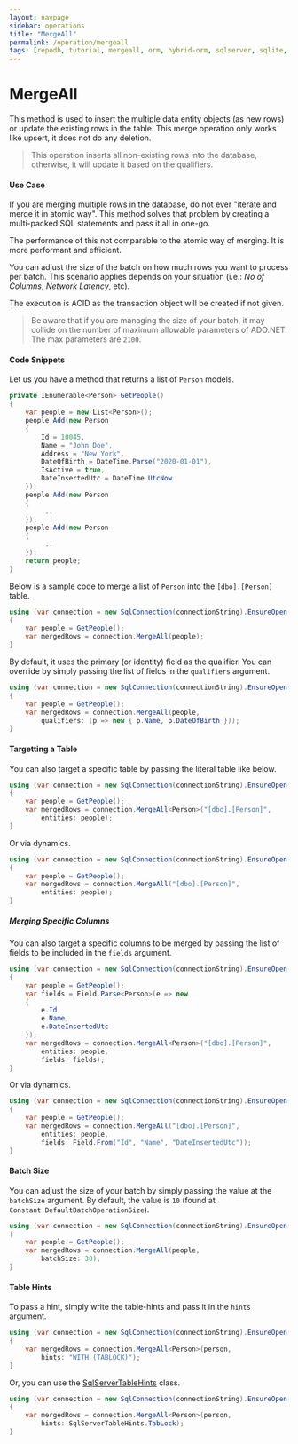 ```yaml
---
layout: navpage
sidebar: operations
title: "MergeAll"
permalink: /operation/mergeall
tags: [repodb, tutorial, mergeall, orm, hybrid-orm, sqlserver, sqlite, mysql, postgresql]
---
```


# MergeAll

This method is used to insert the multiple data entity objects (as new rows) or update the existing rows in the table. This merge operation only works like upsert, it does not do any deletion.

> This operation inserts all non-existing rows into the database, otherwise, it will update it based on the qualifiers.

#### Use Case

If you are merging multiple rows in the database, do not ever "iterate and merge it in atomic way". This method solves that problem by creating a multi-packed SQL statements and pass it all in one-go.

The performance of this not comparable to the atomic way of merging. It is more performant and efficient.

You can adjust the size of the batch on how much rows you want to process per batch. This scenario applies depends on your situation (i.e.: *No of Columns*, *Network Latency*, etc).

The execution is ACID as the transaction object will be created if not given.

> Be aware that if you are managing the size of your batch, it may collide on the number of maximum allowable parameters of ADO.NET. The max parameters are `2100`.

#### Code Snippets

Let us you have a method that returns a list of `Person` models.

```csharp
private IEnumerable<Person> GetPeople()
{
	var people = new List<Person>();
	people.Add(new Person
	{
		Id = 10045,
		Name = "John Doe",
		Address = "New York",
		DateOfBirth = DateTime.Parse("2020-01-01"),
		IsActive = true,
		DateInsertedUtc = DateTime.UtcNow
	});
	people.Add(new Person
	{
		...
	});
	people.Add(new Person
	{
		...
	});
	return people;
}
```

Below is a sample code to merge a list of `Person` into the `[dbo].[Person]` table.

```csharp
using (var connection = new SqlConnection(connectionString).EnsureOpen())
{
	var people = GetPeople();
	var mergedRows = connection.MergeAll(people);
}
```

By default, it uses the primary (or identity) field as the qualifier. You can override by simply passing the list of fields in the `qualifiers` argument.

```csharp
using (var connection = new SqlConnection(connectionString).EnsureOpen())
{
	var people = GetPeople();
	var mergedRows = connection.MergeAll(people,
        qualifiers: (p => new { p.Name, p.DateOfBirth }));
}
```

#### Targetting a Table

You can also target a specific table by passing the literal table like below.

```csharp
using (var connection = new SqlConnection(connectionString).EnsureOpen())
{
	var people = GetPeople();
	var mergedRows = connection.MergeAll<Person>("[dbo].[Person]",
		entities: people);
}
```

Or via dynamics.

```csharp
using (var connection = new SqlConnection(connectionString).EnsureOpen())
{
	var people = GetPeople();
	var mergedRows = connection.MergeAll("[dbo].[Person]",
		entities: people);
}
```

##### Merging Specific Columns

You can also target a specific columns to be merged by passing the list of fields to be included in the `fields` argument.

```csharp
using (var connection = new SqlConnection(connectionString).EnsureOpen())
{
	var people = GetPeople();
    var fields = Field.Parse<Person>(e => new
    {
        e.Id,
        e.Name,
        e.DateInsertedUtc
    });
	var mergedRows = connection.MergeAll<Person>("[dbo].[Person]",
		entities: people,
		fields: fields);
}
```

Or via dynamics.

```csharp
using (var connection = new SqlConnection(connectionString).EnsureOpen())
{
	var people = GetPeople();
	var mergedRows = connection.MergeAll("[dbo].[Person]",
		entities: people,
		fields: Field.From("Id", "Name", "DateInsertedUtc"));
}
```

#### Batch Size

You can adjust the size of your batch by simply passing the value at the `batchSize` argument. By default, the value is `10` (found at `Constant.DefaultBatchOperationSize`).

```csharp
using (var connection = new SqlConnection(connectionString).EnsureOpen())
{
	var people = GetPeople();
	var mergedRows = connection.MergeAll(people,
		batchSize: 30);
}
```

#### Table Hints

To pass a hint, simply write the table-hints and pass it in the `hints` argument.

```csharp
using (var connection = new SqlConnection(connectionString).EnsureOpen())
{
	var mergedRows = connection.MergeAll<Person>(person,
		hints: "WITH (TABLOCK)");
}
```

Or, you can use the [SqlServerTableHints](/class/sqlservertablehints) class.

```csharp
using (var connection = new SqlConnection(connectionString).EnsureOpen())
{
	var mergedRows = connection.MergeAll<Person>(person,
		hints: SqlServerTableHints.TabLock);
}
```
